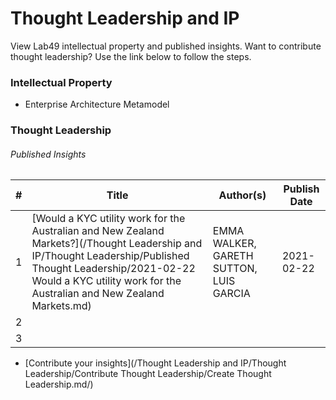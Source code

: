 # Thought Leadership and IP
View Lab49 intellectual property and published insights. Want to contribute thought leadership? Use the link below to follow the steps.

### Intellectual Property
* Enterprise Architecture Metamodel

### Thought Leadership

###### Published Insights

| # | Title | Author(s) | Publish Date |
|---|-------|-----------|--------------|
| 1  |[Would a KYC utility work for the Australian and New Zealand Markets?](/Thought Leadership and IP/Thought Leadership/Published Thought Leadership/2021-02-22 Would a KYC utility work for the Australian and New Zealand Markets.md)       |EMMA WALKER, GARETH SUTTON, LUIS GARCIA           |2021-02-22            |
| 2  |       |           |              |
| 3  |       |           |              |

* [Contribute your insights](/Thought Leadership and IP/Thought Leadership/Contribute Thought Leadership/Create Thought Leadership.md/)


